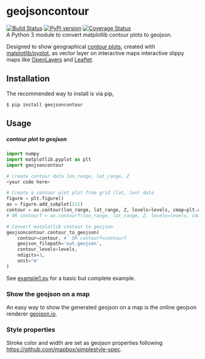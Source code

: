 # geojsoncontour
[![Build Status](https://travis-ci.org/bartromgens/geojsoncontour.svg?branch=master)](https://travis-ci.org/bartromgens/geojsoncontour) [![PyPI version](https://badge.fury.io/py/geojsoncontour.svg)](https://badge.fury.io/py/geojsoncontour) [![Coverage Status](https://coveralls.io/repos/github/bartromgens/geojsoncontour/badge.svg?branch=master)](https://coveralls.io/github/bartromgens/geojsoncontour?branch=master)  
A Python 3 module to convert matplotlib contour plots to geojson.

Designed to show geographical [contour plots](http://matplotlib.org/examples/pylab_examples/contour_demo.html),
created with [matplotlib/pyplot](https://github.com/matplotlib/matplotlib), as vector layer on interactive maps interactive slippy maps like [OpenLayers](https://github.com/openlayers/ol3) and [Leaflet](https://github.com/Leaflet/Leaflet).

## Installation
The recommended way to install is via pip,
```
$ pip install geojsoncontour
```

## Usage
##### contour plot to geojson
```python
import numpy
import matplotlib.pyplot as plt
import geojsoncontour

# Create contour data lon_range, lat_range, Z
<your code here>

# Create a contour plot plot from grid (lat, lon) data
figure = plt.figure()
ax = figure.add_subplot(111)
contour = ax.contour(lon_range, lat_range, Z, levels=levels, cmap=plt.cm.jet)
# OR contourf = ax.contourf(lon_range, lat_range, Z, levels=levels, cmap=plt.cm.jet)

# Convert matplotlib contour to geojson
geojsoncontour.contour_to_geojson(
    contour=contour, #  OR contourf=contourf
    geojson_filepath='out.geojson',
    contour_levels=levels,
    ndigits=3,
    unit='m'
)

```
See [example1.py](geojsoncontour/examples/example1.py) for a basic but complete example.

### Show the geojson on a map
An easy way to show the generated geojson on a map is the online geojson renderer [geojson.io](http://geojson.io).

### Style properties
Stroke color and width are set as geojson properties following https://github.com/mapbox/simplestyle-spec.
